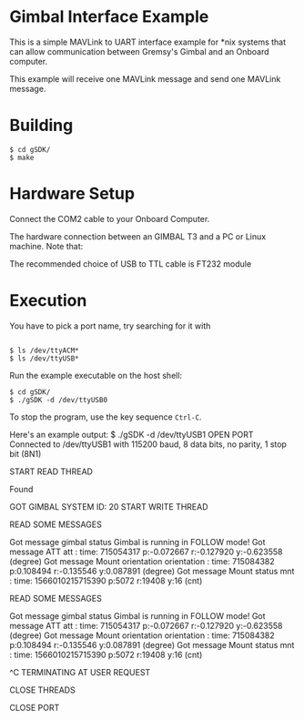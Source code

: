 Gimbal Interface Example
========================

This is a simple MAVLink to UART interface example for *nix systems that can allow communication between Gremsy's Gimbal and an Onboard computer.

This example will receive one MAVLink message and send one MAVLink message.


Building
========

```
$ cd gSDK/
$ make
```

Hardware Setup
=========

Connect the COM2 cable to your Onboard Computer.  

The hardware connection between an GIMBAL T3 and a PC or Linux machine. Note that:

The recommended choice of USB to TTL cable is FT232 module

Execution
=========

You have to pick a port name, try searching for it with 
```

$ ls /dev/ttyACM* 
$ ls /dev/ttyUSB*
```

Run the example executable on the host shell:

```
$ cd gSDK/
$ ./gSDK -d /dev/ttyUSB0
```

To stop the program, use the key sequence `Ctrl-C`.

Here's an example output:
$ ./gSDK -d /dev/ttyUSB1 
OPEN PORT
Connected to /dev/ttyUSB1 with 115200 baud, 8 data bits, no parity, 1 stop bit (8N1)

START READ THREAD 

Found

GOT GIMBAL SYSTEM ID: 20
START WRITE THREAD 

READ SOME MESSAGES 


Got message gimbal status 
Gimbal is running in FOLLOW mode!
Got message ATT 
    att  : time: 715054317 p:-0.072667 r:-0.127920 y:-0.623558 (degree)
Got message Mount orientation 
    orientation  :  time: 715084382  p:0.108494 r:-0.135546 y:0.087891 (degree)
Got message Mount status 
    mnt  :  time: 1566010215715390 p:5072 r:19408 y:16 (cnt)

READ SOME MESSAGES 

Got message gimbal status 
Gimbal is running in FOLLOW mode!
Got message ATT 
    att  : time: 715054317 p:-0.072667 r:-0.127920 y:-0.623558 (degree)
Got message Mount orientation 
    orientation  :  time: 715084382  p:0.108494 r:-0.135546 y:0.087891 (degree)
Got message Mount status 
    mnt  :  time: 1566010215715390 p:5072 r:19408 y:16 (cnt)

^C
TERMINATING AT USER REQUEST

CLOSE THREADS

CLOSE PORT

